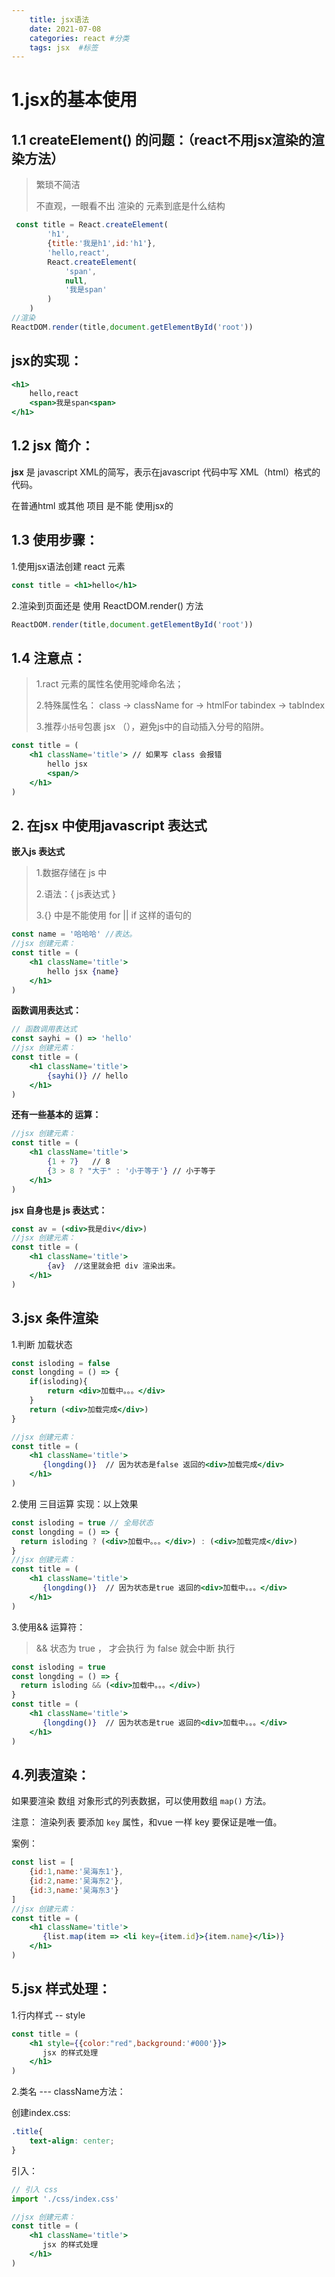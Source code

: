```yaml
---
    title: jsx语法
    date: 2021-07-08
    categories: react #分类
    tags: jsx  #标签
---
```


# **1.jsx的基本使用**

## **1.1 createElement() 的问题：**（react不用jsx渲染的渲染方法）

> 繁琐不简洁
>
> 不直观，一眼看不出 渲染的 元素到底是什么结构
<!-- more --> 
```jsx
 const title = React.createElement(
        'h1',
        {title:'我是h1',id:'h1'},
        'hello,react',
        React.createElement(
            'span',
            null,
            '我是span'
        )
    )
//渲染
ReactDOM.render(title,document.getElementById('root'))
```

## **jsx的实现：**

```jsx
<h1>
    hello,react
    <span>我是span<span>
</h1>
```

## **1.2 jsx 简介：**

**jsx** 是 javascript XML的简写，表示在javascript 代码中写 XML（html）格式的代码。

在普通html 或其他 项目 是不能 使用jsx的

## **1.3 使用步骤：**

1.使用jsx语法创建 react 元素

```jsx
const title = <h1>hello</h1>
```

2.渲染到页面还是 使用 ReactDOM.render() 方法

```jsx
ReactDOM.render(title,document.getElementById('root'))
```

## **1.4 注意点：**

> 1.ract 元素的属性名使用驼峰命名法；
>
> 2.特殊属性名： class -> className  for -> htmlFor    tabindex -> tabIndex
>
> 3.推荐`小括号`包裹 jsx （），避免js中的自动插入分号的陷阱。

```jsx
const title = (
    <h1 className='title'> // 如果写 class 会报错 
        hello jsx
        <span/>
    </h1>
)
```

## **2. 在jsx 中使用javascript 表达式**

**嵌入js 表达式**

> 1.数据存储在 js 中
>
> 2.语法：{ js表达式 }
>
> 3.{} 中是不能使用 for || if 这样的语句的

```jsx
const name = '哈哈哈' //表达。
//jsx 创建元素：
const title = (
    <h1 className='title'>
        hello jsx {name}
    </h1>
)
```

**函数调用表达式：**

```jsx
// 函数调用表达式
const sayhi = () => 'hello'
//jsx 创建元素：
const title = (
    <h1 className='title'>
        {sayhi()} // hello
    </h1>
)
```

**还有一些基本的 运算：**

```jsx
//jsx 创建元素：
const title = (
    <h1 className='title'>
        {1 + 7}   // 8
        {3 > 8 ? "大于" : '小于等于'} // 小于等于
    </h1>
)
```

**jsx 自身也是 js 表达式：**

```jsx
const av = (<div>我是div</div>)
//jsx 创建元素：
const title = (
    <h1 className='title'>
        {av}  //这里就会把 div 渲染出来。
    </h1>
)
```

## **3.jsx 条件渲染**

1.判断 加载状态 

```jsx
const isloding = false
const longding = () => {
    if(isloding){   
        return <div>加载中。。。</div>
    }
    return (<div>加载完成</div>)
}

//jsx 创建元素：
const title = (
    <h1 className='title'>
       {longding()}  // 因为状态是false 返回的<div>加载完成</div>
    </h1>
)
```

2.使用 三目运算 实现：以上效果 

```jsx
const isloding = true // 全局状态 
const longding = () => {
  return isloding ? (<div>加载中。。。</div>) : (<div>加载完成</div>)
}
//jsx 创建元素：
const title = (
    <h1 className='title'>
       {longding()}  // 因为状态是true 返回的<div>加载中。。。</div>
    </h1>
)
```

3.使用&& 运算符：

> && 状态为 true ， 才会执行  为 false 就会中断 执行

```jsx
const isloding = true
const longding = () => {
  return isloding && (<div>加载中。。。</div>) 
}
const title = (
    <h1 className='title'>
       {longding()}  // 因为状态是true 返回的<div>加载中。。。</div>
    </h1>
)
```

## **4.列表渲染：**

如果要渲染 数组 对象形式的列表数据，可以使用数组 `map()` 方法。

注意： 渲染列表 要添加 `key` 属性，和vue 一样 key 要保证是唯一值。

案例：

```jsx
const list = [
    {id:1,name:'吴海东1'},
    {id:2,name:'吴海东2'},
    {id:3,name:'吴海东3'}
]
//jsx 创建元素：
const title = (
    <h1 className='title'>
       {list.map(item => <li key={item.id}>{item.name}</li>)}
    </h1>
)
```

## **5.jsx 样式处理：**

1.行内样式 -- style 

```jsx
const title = (
    <h1 style={{color:"red",background:'#000'}}>
       jsx 的样式处理
    </h1>
)
```

2.类名 ---  className方法：

创建index.css:

```css
.title{
    text-align: center;
}
```

引入：

```jsx
// 引入 css
import './css/index.css'

//jsx 创建元素：
const title = (
    <h1 className='title'>
       jsx 的样式处理
    </h1>
)
```

